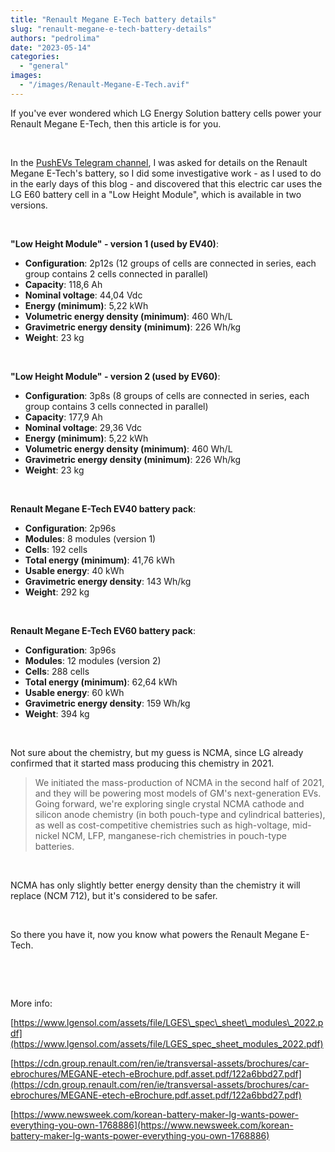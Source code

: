 ```yaml
---
title: "Renault Megane E-Tech battery details"
slug: "renault-megane-e-tech-battery-details"
authors: "pedrolima"
date: "2023-05-14"
categories: 
  - "general"
images: 
  - "/images/Renault-Megane-E-Tech.avif"
---
```


If you've ever wondered which LG Energy Solution battery cells power your Renault Megane E-Tech, then this article is for you.

 

In the [PushEVs Telegram channel](https://t.me/pushevs), I was asked for details on the Renault Megane E-Tech's battery, so I did some investigative work - as I used to do in the early days of this blog - and discovered that this electric car uses the LG E60 battery cell in a "Low Height Module", which is available in two versions.

 

**"Low Height Module" - version 1 (used by EV40)**:

- **Configuration**: 2p12s (12 groups of cells are connected in series, each group contains 2 cells connected in parallel)
- **Capacity**: 118,6 Ah
- **Nominal voltage**: 44,04 Vdc
- **Energy (minimum)**: 5,22 kWh
- **Volumetric energy density (minimum)**: 460 Wh/L
- **Gravimetric energy density (minimum)**: 226 Wh/kg
- **Weight**: 23 kg

 

**"Low Height Module" - version 2 (used by EV60)**:

- **Configuration**: 3p8s (8 groups of cells are connected in series, each group contains 3 cells connected in parallel)
- **Capacity**: 177,9 Ah
- **Nominal voltage**: 29,36 Vdc
- **Energy (minimum)**: 5,22 kWh
- **Volumetric energy density (minimum)**: 460 Wh/L
- **Gravimetric energy density (minimum)**: 226 Wh/kg
- **Weight**: 23 kg

 

**Renault Megane E-Tech EV40 battery pack**:

- **Configuration**: 2p96s
- **Modules**: 8 modules (version 1)
- **Cells**: 192 cells
- **Total energy (minimum)**: 41,76 kWh
- **Usable energy**: 40 kWh
- **Gravimetric energy density**: 143 Wh/kg
- **Weight**: 292 kg

 

**Renault Megane E-Tech EV60 battery pack**:

- **Configuration**: 3p96s
- **Modules**: 12 modules (version 2)
- **Cells**: 288 cells
- **Total energy (minimum)**: 62,64 kWh
- **Usable energy**: 60 kWh
- **Gravimetric energy density**: 159 Wh/kg
- **Weight**: 394 kg

 

Not sure about the chemistry, but my guess is NCMA, since LG already confirmed that it started mass producing this chemistry in 2021.

> We initiated the mass-production of NCMA in the second half of 2021, and they will be powering most models of GM's next-generation EVs. Going forward, we're exploring single crystal NCMA cathode and silicon anode chemistry (in both pouch-type and cylindrical batteries), as well as cost-competitive chemistries such as high-voltage, mid-nickel NCM, LFP, manganese-rich chemistries in pouch-type batteries.

 

NCMA has only slightly better energy density than the chemistry it will replace (NCM 712), but it's considered to be safer.

 

So there you have it, now you know what powers the Renault Megane E-Tech.

 

 

More info:

[https://www.lgensol.com/assets/file/LGES\_spec\_sheet\_modules\_2022.pdf](https://www.lgensol.com/assets/file/LGES_spec_sheet_modules_2022.pdf)

[https://cdn.group.renault.com/ren/ie/transversal-assets/brochures/car-ebrochures/MEGANE-etech-eBrochure.pdf.asset.pdf/122a6bbd27.pdf](https://cdn.group.renault.com/ren/ie/transversal-assets/brochures/car-ebrochures/MEGANE-etech-eBrochure.pdf.asset.pdf/122a6bbd27.pdf)

[https://www.newsweek.com/korean-battery-maker-lg-wants-power-everything-you-own-1768886](https://www.newsweek.com/korean-battery-maker-lg-wants-power-everything-you-own-1768886)
